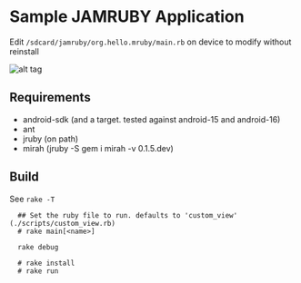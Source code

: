 Sample JAMRUBY Application
===

Edit `/sdcard/jamruby/org.hello.mruby/main.rb` on device to modify without reinstall    

![alt tag](https://raw.githubusercontent.com/ppibburr/jamruby/master/samples/simple/screen.png)

Requirements
----
* android-sdk (and a target. tested against android-15 and android-16)
* ant
* jruby (on path)
* mirah (jruby -S gem i mirah -v 0.1.5.dev)

Build
----

See `rake -T`

```
  ## Set the ruby file to run. defaults to 'custom_view' (./scripts/custom_view.rb)
  # rake main[<name>]

  rake debug

  # rake install
  # rake run
```
